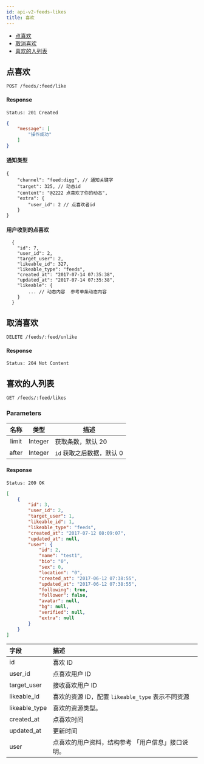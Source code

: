 ```yaml
---
id: api-v2-feeds-likes
title: 喜欢
---
```


- [点喜欢](#点喜欢)
- [取消喜欢](#取消喜欢)
- [喜欢的人列表](#喜欢的人列表)

## 点喜欢

```
POST /feeds/:feed/like
```

#### Response

```
Status: 201 Created
```
```json
{
    "message": [
        "操作成功"
    ]
}
```

#### 通知类型

```json5
{
    "channel": "feed:digg", // 通知关键字
    "target": 325, // 动态id
    "content": "@2222 点喜欢了你的动态",
    "extra": {
        "user_id": 2 // 点喜欢者id
    }
}
```

#### 用户收到的点喜欢

```json5
  {
    "id": 7,
    "user_id": 2,
    "target_user": 2,
    "likeable_id": 327,
    "likeable_type": "feeds",
    "created_at": "2017-07-14 07:35:38",
    "updated_at": "2017-07-14 07:35:38",
    "likeable": {
        ... // 动态内容  参考单条动态内容
    }
  }
```
## 取消喜欢

```
DELETE /feeds/:feed/unlike
```

#### Response

```
Status: 204 Not Content
```

## 喜欢的人列表

```
GET /feeds/:feed/likes
```

### Parameters

| 名称 | 类型 | 描述 |
|:----:|:----:|----|
| limit | Integer | 获取条数，默认 20 |
| after | Integer | `id` 获取之后数据，默认 0 |

#### Response

```
Status: 200 OK
```

```json
[
    {
        "id": 3,
        "user_id": 2,
        "target_user": 1,
        "likeable_id": 1,
        "likeable_type": "feeds",
        "created_at": "2017-07-12 08:09:07",
        "updated_at": null,
        "user": {
            "id": 2,
            "name": "test1",
            "bio": "0",
            "sex": 0,
            "location": "0",
            "created_at": "2017-06-12 07:38:55",
            "updated_at": "2017-06-12 07:38:55",
            "following": true,
            "follower": false,
            "avatar": null,
            "bg": null,
            "verified": null,
            "extra": null
        }
    }
]
```
| 字段 | 描述 |
|:-----|:-----|
| id | 喜欢 ID |
| user_id | 点喜欢用户 ID |
| target_user | 接收喜欢用户 ID |
| likeable_id | 喜欢的资源 ID，配置 `likeable_type` 表示不同资源 |
| likeable_type | 喜欢的资源类型。 |
| created_at | 点喜欢时间 |
| updated_at | 更新时间 |
| user | 点喜欢的用户资料，结构参考 「用户信息」接口说明。 |
